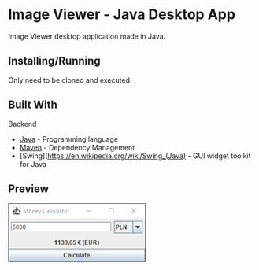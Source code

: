 # Image Viewer - Java Desktop App

 Image Viewer desktop application made in Java.

## Installing/Running

Only need to be cloned and executed.

## Built With

Backend
* [Java](https://www.java.com/es/) - Programming language
* [Maven](https://maven.apache.org/) - Dependency Management
* [Swing](https://en.wikipedia.org/wiki/Swing_(Java) - GUI widget toolkit for Java 


## Preview

![alt-text](https://github.com/GerardoSant/MoneyCalculatorIS2/blob/master/gifs/preview.gif)